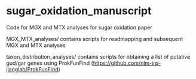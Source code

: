 # sugar_oxidation_manuscript
Code for MGX and MTX analyses for sugar oxidation paper

MGX_MTX_analyses/ contains scripts for readmapping and subsequent MGX and 
MTX analyses

taxon_distribution_analyses/ contains scripts for obtaining a list of 
putative gud/gar genes using ProkFunFind 
(https://github.com/nlm-irp-jianglab/ProkFunFind)

